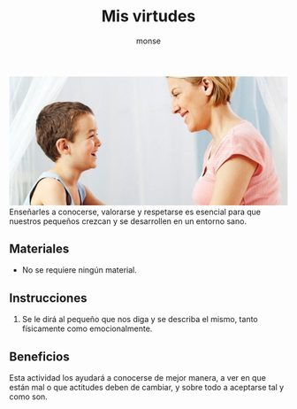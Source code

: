 ﻿---
layout: post
title:  "Mis virtudes"
tags: [intrapersonal]
categories: [ninos, actividad]
author: monse
image: /assets/posts/2020-08-12-virtudes.jpeg
hidden: true
---
![Actividad de virtudes](/assets/posts/2020-08-12-virtudes.jpeg)<br/>
Enseñarles a conocerse, valorarse y respetarse es esencial para que nuestros pequeños crezcan y se desarrollen en un entorno sano. 

## Materiales 
- No se requiere ningún material.

## Instrucciones
1. Se le dirá al pequeño que nos diga y se describa el mismo, tanto físicamente como emocionalmente.

## Beneficios
Esta actividad los ayudará a conocerse de mejor manera, a ver en que están mal o que actitudes deben de cambiar, y sobre todo a aceptarse tal y como son. 